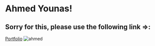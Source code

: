 # Ahmed Younas!
## Sorry for this, please use the following link =>: 
[Portfolio](https://4hmed7ounas.github.io/Portfolio.github.io/portfolio.html)
![ahmed](https://github.com/4hmed7ounas/Portfolio.github.io/assets/142696963/93e5d22f-882b-4b06-9268-9d48cfc1e504)
